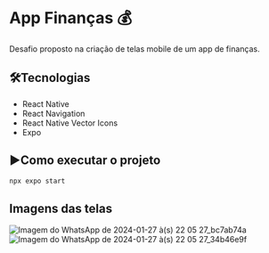 # App Finanças 💰

Desafio proposto na criação de telas mobile de um app de finanças.

## 🛠️Tecnologias

- React Native
- React Navigation
- React Native Vector Icons
- Expo

## ▶️Como executar o projeto 

```bash
npx expo start
```
## Imagens das telas
![Imagem do WhatsApp de 2024-01-27 à(s) 22 05 27_bc7ab74a](https://github.com/GuilhermeRamosAju/App-Financas/assets/105815487/6cce3628-223b-4f34-a70d-a459a428a4d7)
![Imagem do WhatsApp de 2024-01-27 à(s) 22 05 27_34b46e9f](https://github.com/GuilhermeRamosAju/App-Financas/assets/105815487/3d135224-4221-4ced-ae55-7eff204a9685)
